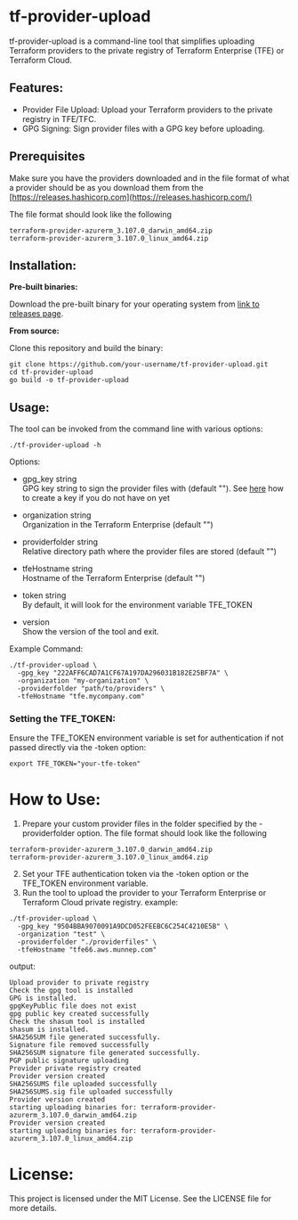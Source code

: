 # tf-provider-upload

tf-provider-upload is a command-line tool that simplifies uploading Terraform providers to the private registry of Terraform Enterprise (TFE) or Terraform Cloud.

## Features:

- Provider File Upload: Upload your Terraform providers to the private registry in TFE/TFC.
- GPG Signing: Sign provider files with a GPG key before uploading.

## Prerequisites

Make sure you have the providers downloaded and in the file format of what a provider should be as you download them from the [https://releases.hashicorp.com](https://releases.hashicorp.com/)

The file format should look like the following
```
terraform-provider-azurerm_3.107.0_darwin_amd64.zip
terraform-provider-azurerm_3.107.0_linux_amd64.zip
```


## Installation:
**Pre-built binaries:**

Download the pre-built binary for your operating system from [link to releases page](https://github.com/munnep/tf-provider-upload/releases).

**From source:**

Clone this repository and build the binary:

```
git clone https://github.com/your-username/tf-provider-upload.git
cd tf-provider-upload
go build -o tf-provider-upload
```

## Usage:

The tool can be invoked from the command line with various options:
```
./tf-provider-upload -h
```

Options:

- gpg_key string  
  GPG key string to sign the provider files with (default "<this must be set>"). See [here](gpg-key/README.md) how to create a key if you do not have on yet

- organization string  
  Organization in the Terraform Enterprise (default "<this must be set>")

- providerfolder string  
  Relative directory path where the provider files are stored (default "<this must be set>")

- tfeHostname string  
  Hostname of the Terraform Enterprise (default "<this must be set>")

- token string  
  By default, it will look for the environment variable TFE_TOKEN

- version  
  Show the version of the tool and exit.

Example Command:

```
./tf-provider-upload \
  -gpg_key "222AFF6CAD7A1CF67A197DA296031B182E25BF7A" \
  -organization "my-organization" \
  -providerfolder "path/to/providers" \
  -tfeHostname "tfe.mycompany.com"
```

### Setting the TFE_TOKEN:

Ensure the TFE_TOKEN environment variable is set for authentication if not passed directly via the -token option:
```
export TFE_TOKEN="your-tfe-token"
```

# How to Use:

1. Prepare your custom provider files in the folder specified by the -providerfolder option.
The file format should look like the following
```
terraform-provider-azurerm_3.107.0_darwin_amd64.zip
terraform-provider-azurerm_3.107.0_linux_amd64.zip
```
2. Set your TFE authentication token via the -token option or the TFE_TOKEN environment variable.
3. Run the tool to upload the provider to your Terraform Enterprise or Terraform Cloud private registry.
example:
```
./tf-provider-upload \     
  -gpg_key "9504BBA9070091A9DCD052FEEBC6C254C4210E5B" \
  -organization "test" \
  -providerfolder "./providerfiles" \
  -tfeHostname "tfe66.aws.munnep.com"
```

output:
```
Upload provider to private registry
Check the gpg tool is installed
GPG is installed.
gpgKeyPublic file does not exist
gpg public key created successfully
Check the shasum tool is installed
shasum is installed.
SHA256SUM file generated successfully.
Signature file removed successfully
SHA256SUM signature file generated successfully.
PGP public signature uploading
Provider private registry created
Provider version created
SHA256SUMS file uploaded successfully
SHA256SUMS.sig file uploaded successfully
Provider version created
starting uploading binaries for: terraform-provider-azurerm_3.107.0_darwin_amd64.zip
Provider version created
starting uploading binaries for: terraform-provider-azurerm_3.107.0_linux_amd64.zip
```

# License:

This project is licensed under the MIT License. See the LICENSE file for more details.
